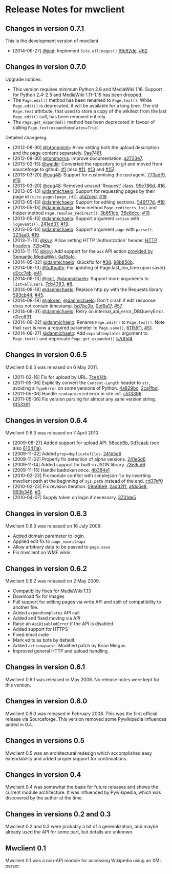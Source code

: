 # Release Notes for mwclient

## Changes in version 0.7.1

This is the development version of mwclient.

* [2014-09-27] [@jimt](https://github.com/jimt):
  Implement `Site.allimages()`
  [f9b92de](https://github.com/mwclient/mwclient/commit/f9b92de),
  [#62](https://github.com/mwclient/mwclient/issues/62).

## Changes in version 0.7.0

Upgrade notices:
 - This version requires minimum Python 2.6 and MediaWiki 1.16.
   Support for Python 2.4–2.5 and MediaWiki 1.11–1.15 has been dropped.
 - The `Page.edit()` method has been renamed to `Page.text()`.
   While `Page.edit()` is deprecated, it will be available for a long time.
   The old `Page.text` attribute, that used to store a copy of the wikitext
   from the last `Page.edit()` call, has been removed entirely.
 - The `Page.get_expanded()` method has been deprecated in favour of
   calling `Page.text(expandtemplates=True)`

Detailed changelog:
* [2012-08-30] [@btongminh](https://github.com/btongminh):
  Allow setting both the upload description and the page content separately.
  [0aa748f](https://github.com/btongminh/mwclient/commit/0aa748f).
* [2012-08-30] [@tommorris](https://github.com/tommorris):
  Improve documentation.
  [a2723e7](https://github.com/btongminh/mwclient/commit/a2723e7).
* [2013-02-15] [@waldir](https://github.com/waldir):
  Converted the repository to git and moved from sourceforge to github.
  [#1](https://github.com/btongminh/mwclient/issues/1) (also
  [#11](https://github.com/btongminh/mwclient/issues/11),
  [#13](https://github.com/btongminh/mwclient/issues/13) and
  [#15](https://github.com/btongminh/mwclient/issues/15)).
* [2013-03-20] [@eug48](https://github.com/eug48):
  Support for customising the useragent.
  [773adf9](https://github.com/btongminh/mwclient/commit/773adf9),
  [#16](https://github.com/btongminh/mwclient/pull/16).
* [2013-03-20] [@eug48](https://github.com/eug48):
  Removed unused 'Request' class.
  [99e786d](https://github.com/btongminh/mwclient/commit/99e786d),
  [#16](https://github.com/btongminh/mwclient/pull/16).
* [2013-05-13] [@danmichaelo](https://github.com/danmichaelo):
  Support for requesting pages by their page id (`site.pages[page_id]`).
  [a1a2ced](https://github.com/danmichaelo/mwclient/commit/a1a2ced),
  [#19](https://github.com/btongminh/mwclient/pull/19).
* [2013-05-13] [@danmichaelo](https://github.com/danmichaelo):
  Support for editing sections.
  [546f77d](https://github.com/danmichaelo/mwclient/commit/546f77d),
  [#19](https://github.com/btongminh/mwclient/pull/19).
* [2013-05-13] [@danmichaelo](https://github.com/danmichaelo):
  New method `Page.redirects_to()` and helper method `Page.resolve_redirect()`.
  [3b851cb](https://github.com/danmichaelo/mwclient/commit/3b851cb),
  [36e8dcc](https://github.com/danmichaelo/mwclient/commit/36e8dcc),
  [#19](https://github.com/btongminh/mwclient/pull/19).
* [2013-05-13] [@danmichaelo](https://github.com/danmichaelo):
  Support argument `action` with `logevents()`.
  [241ed37](https://github.com/danmichaelo/mwclient/commit/241ed37),
  [#19](https://github.com/btongminh/mwclient/pull/19).
* [2013-05-13] [@danmichaelo](https://github.com/danmichaelo):
  Support argument `page` with `parse()`.
  [223aa0](https://github.com/danmichaelo/mwclient/commit/223aa0),
  [#19](https://github.com/btongminh/mwclient/pull/19).
* [2013-11-14] [@kyv](https://github.com/kyv):
  Allow setting HTTP 'Authorization' header.
  [HTTP headers](http://www.w3.org/Protocols/rfc2616/rfc2616-sec14.html#sec14.8).
  [72fc49a](https://github.com/kyv/mwclient/commit/72fc49a).
* [2013-11-15] [@kyv](https://github.com/kyv):
  Add support for the `ask` API action
  [provided by Semantic MediaWiki](http://semantic-mediawiki.org/wiki/Ask_API).
  [0a16afc](https://github.com/kyv/mwclient/commit/0a16afc).
* [2014-05-02] [@danmichaelo](https://github.com/danmichaelo):
  Quickfix for [#38](https://github.com/mwclient/mwclient/issues/38).
  [98b850b](https://github.com/mwclient/mwclient/commit/98b850b).
* [2014-06-13] [@tuffnatty](https://github.com/tuffnatty):
  Fix updating of Page.last_rev_time upon save().
  [d0cc7db](https://github.com/mwclient/mwclient/commit/d0cc7db),
  [#41](https://github.com/mwclient/mwclient/issues/41).
* [2014-06-13] [@jimt](https://github.com/jimt), [@danmichaelo](https://github.com/danmichaelo):
  Support more arguments to `list=allusers`.
  [7cb4383](https://github.com/mwclient/mwclient/commit/7cb4383),
  [#8](https://github.com/mwclient/mwclient/issues/8).
* [2014-08-18] [@danmichaelo](https://github.com/danmichaelo):
  Replace http.py with the Requests library.
  [593cb44](https://github.com/mwclient/mwclient/commit/593cb44),
  [#45](https://github.com/mwclient/mwclient/issues/45).
* [2014-08-18] [@jaloren](https://github.com/jaloren), [@danmichaelo](https://github.com/danmichaelo):
  Don't crash if edit response does not contain timestamp.
  [bd7bc3b](https://github.com/mwclient/mwclient/commit/bd7bc3b),
  [0ef9a17](https://github.com/mwclient/mwclient/commit/0ef9a17),
  [#57](https://github.com/mwclient/mwclient/issues/57).
* [2014-08-31] [@danmichaelo](https://github.com/danmichaelo):
  Retry on internal_api_error_DBQueryError.
  [d0ce831](https://github.com/mwclient/mwclient/commit/d0ce831).
* [2014-09-22] [@danmichaelo](https://github.com/danmichaelo):
  Rename `Page.edit()` to `Page.text()`. Note that `text` is now a required
  parameter to `Page.save()`.
  [61155f1](https://github.com/mwclient/mwclient/commit/61155f1),
  [#51](https://github.com/mwclient/mwclient/issues/51).
* [2014-09-27] [@danmichaelo](https://github.com/danmichaelo):
  Add `expandtemplates` argument to `Page.text()` and deprecate `Page.get_expanded()`
  [57df5f4](https://github.com/mwclient/mwclient/commit/57df5f4).

## Changes in version 0.6.5
Mwclient 0.6.5 was released on 6 May 2011.
* [2011-02-16] Fix for upload by URL.
  [7ceb14b](https://github.com/mwclient/mwclient/commit/7ceb14b).
* [2011-05-06] Explicitly convert the `Content-Length` header to `str`,
  avoiding a `TypeError` on some versions of Python.
  [4a829bc](https://github.com/mwclient/mwclient/commit/4a829bc),
  [2ca1fbd](https://github.com/mwclient/mwclient/commit/2ca1fbd).
* [2011-05-06] Handle `readapidenied` error in site init.
  [c513396](https://github.com/mwclient/mwclient/commit/c513396).
* [2011-05-06] Fix version parsing for almost any sane version string.
  [9f5339f](https://github.com/mwclient/mwclient/commit/9f5339f).

## Changes in version 0.6.4
Mwclient 0.6.3 was released on 7 April 2010.
* [2009-08-27] Added support for upload API.
  [56eeb9b](https://github.com/mwclient/mwclient/commit/56eeb9b),
  [0d7caab](https://github.com/mwclient/mwclient/commit/0d7caab) (see also
  [610411a](https://github.com/mwclient/mwclient/commit/610411a)).
* [2009-11-02] Added `prop=duplicatefiles`.
  [241e5d6](https://github.com/mwclient/mwclient/commit/241e5d6)
* [2009-11-02] Properly fix detection of alpha versions.
  [241e5d6](https://github.com/mwclient/mwclient/commit/241e5d6)
* [2009-11-14] Added support for built-in JSON library.
  [73e9cd6](https://github.com/mwclient/mwclient/commit/73e9cd6)
* [2009-11-15] Handle badtoken once.
  [4b384e1](https://github.com/mwclient/mwclient/commit/4b384e1)
* [2010-02-23] Fix module conflict with simplejson-1.x
  by inserting mwclient path at the beginning of `sys.path`
  instead of the end.
  [cd37ef0](https://github.com/mwclient/mwclient/commit/cd37ef0)
* [2010-02-23] Fix revision iteration.
  [09b68e9](https://github.com/mwclient/mwclient/commit/09b68e9),
  [2ad32f1](https://github.com/mwclient/mwclient/commit/2ad32f1),
  [afdd5e8](https://github.com/mwclient/mwclient/commit/afdd5e8),
  [993b346](https://github.com/mwclient/mwclient/commit/993b346),
  [#3](https://github.com/mwclient/mwclient/issues/3).
* [2010-04-07] Supply token on login if necessary.
  [3731de5](https://github.com/mwclient/mwclient/commit/3731de5)

## Changes in version 0.6.3
Mwclient 0.6.3 was released on 16 July 2009.
* Added domain parameter to login.
* Applied edit fix to `page_nowriteapi`
* Allow arbitrary data to be passed to `page.save`
* Fix mwclient on WMF wikis

## Changes in version 0.6.2
Mwclient 0.6.2 was released on 2 May 2009.
* Compatibility fixes for MediaWiki 1.13
* Download fix for images
* Full support for editing pages via write API
  and split of compatibility to another file.
* Added `expandtemplates` API call
* Added and fixed moving via API
* Raise an `ApiDisabledError` if the API is disabled
* Added support for HTTPS
* Fixed email code
* Mark edits as bots by default.
* Added `action=parse`. Modified patch by Brian Mingus.
* Improved general HTTP and upload handling.

## Changes in version 0.6.1
Mwclient 0.6.1 was released in May 2008.
No release notes were kept for this version.

## Changes in version 0.6.0
Mwclient 0.6.0 was released in February 2008.
This was the first official release via Sourceforge.
This version removed some Pywikipedia influences added in 0.4.

## Changes in versions 0.5
Mwclient 0.5 was an architectural redesign
which accomplished easy extendability
and added proper support for continuations.

## Changes in version 0.4
Mwclient 0.4 was somewhat the basis for future releases
and shows the current module architecture.
It was influenced by Pywikipedia,
which was discovered by the author at the time.

## Changes in versions 0.2 and 0.3
Mwclient 0.2 and 0.3 were probably a bit of a generalization,
and maybe already used the API for some part,
but details are unknown.

## Mwclient 0.1
Mwclient 0.1 was a non-API module for accessing Wikipedia using an XML parser.
